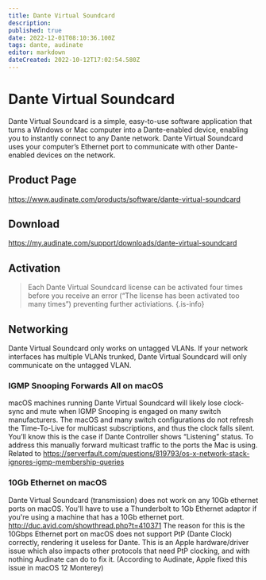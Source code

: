 ```yaml
---
title: Dante Virtual Soundcard
description: 
published: true
date: 2022-12-01T08:10:36.100Z
tags: dante, audinate
editor: markdown
dateCreated: 2022-10-12T17:02:54.580Z
---
```


# Dante Virtual Soundcard

Dante Virtual Soundcard is a simple, easy-to-use software application that turns a Windows or Mac computer into a Dante-enabled device, enabling you to instantly connect to any Dante network. Dante Virtual Soundcard uses your computer’s Ethernet port to communicate with other Dante-enabled devices on the network.

## Product Page
https://www.audinate.com/products/software/dante-virtual-soundcard

## Download
https://my.audinate.com/support/downloads/dante-virtual-soundcard

## Activation
> Each Dante Virtual Soundcard license can be activated four times before you receive an error (“The license has been activated too many times”) preventing further activiations.
{.is-info}


## Networking
Dante Virtual Soundcard only works on untagged VLANs. If your network interfaces has multiple VLANs trunked, Dante Virtual Soundcard will only communicate on the untagged VLAN.

### IGMP Snooping Forwards All on macOS
macOS machines running Dante Virtual Soundcard will likely lose clock-sync and mute when IGMP Snooping is engaged on many switch manufacturers. The macOS and many switch configurations do not refresh the Time-To-Live for multicast subscriptions, and thus the clock falls silent. You’ll know this is the case if Dante Controller shows “Listening” status. To address this manually forward multicast traffic to the ports the Mac is using. Related to https://serverfault.com/questions/819793/os-x-network-stack-ignores-igmp-membership-queries

### 10Gb Ethernet on macOS
Dante Virtual Soundcard (transmission) does not work on any 10Gb ethernet ports on macOS. You'll have to use a Thunderbolt to 1Gb Ethernet adaptor if you're using a machine that has a 10Gb ethernet port. http://duc.avid.com/showthread.php?t=410371
The reason for this is the 10Gbps Ethernet port on macOS does not support PtP (Dante Clock) correctly, rendering it useless for Dante. This is an Apple hardware/driver issue which also impacts other protocols that need PtP clocking, and with nothing Audinate can do to fix it. (According to Audinate, Apple fixed this issue in macOS 12 Monterey)
